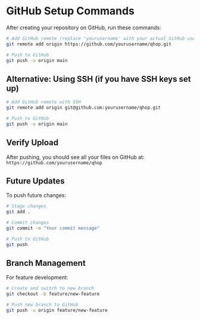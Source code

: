 # GitHub Setup Commands

After creating your repository on GitHub, run these commands:

```bash
# Add GitHub remote (replace 'yourusername' with your actual GitHub username)
git remote add origin https://github.com/yourusername/qhop.git

# Push to GitHub
git push -u origin main
```

## Alternative: Using SSH (if you have SSH keys set up)

```bash
# Add GitHub remote with SSH
git remote add origin git@github.com:yourusername/qhop.git

# Push to GitHub
git push -u origin main
```

## Verify Upload

After pushing, you should see all your files on GitHub at:
`https://github.com/yourusername/qhop`

## Future Updates

To push future changes:

```bash
# Stage changes
git add .

# Commit changes
git commit -m "Your commit message"

# Push to GitHub
git push
```

## Branch Management

For feature development:

```bash
# Create and switch to new branch
git checkout -b feature/new-feature

# Push new branch to GitHub
git push -u origin feature/new-feature
```
